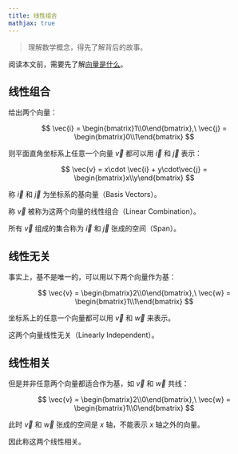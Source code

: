 ```yaml
---
title: 线性组合
mathjax: true
---
```


> 理解数学概念，得先了解背后的故事。

阅读本文前，需要先了解[向量是什么](vector)。

## 线性组合

给出两个向量：

$$
\vec{i} = \begin{bmatrix}1\\0\end{bmatrix},\ \vec{j} = \begin{bmatrix}0\\1\end{bmatrix}
$$

则平面直角坐标系上任意一个向量 $\vec{v}$ 都可以用 $\vec{i}$ 和 $\vec{j}$ 表示：

$$
\vec{v} = x\cdot \vec{i} + y\cdot\vec{j} = \begin{bmatrix}x\\y\end{bmatrix}
$$

称 $\vec{i}$ 和 $\vec{j}$ 为坐标系的基向量（Basis Vectors）。

称 $\vec{v}$ 被称为这两个向量的线性组合（Linear Combination）。

所有 $\vec{v}$ 组成的集合称为 $\vec{i}$ 和 $\vec{j}$ 张成的空间（Span）。

## 线性无关

事实上，基不是唯一的，可以用以下两个向量作为基：

$$
\vec{v} = \begin{bmatrix}2\\0\end{bmatrix},\ \vec{w} = \begin{bmatrix}1\\1\end{bmatrix}
$$

坐标系上的任意一个向量都可以用 $\vec{v}$ 和 $\vec{w}$ 来表示。

这两个向量线性无关（Linearly Independent）。

## 线性相关

但是并非任意两个向量都适合作为基，如 $\vec{v}$ 和 $\vec{w}$ 共线：

$$
\vec{v} = \begin{bmatrix}2\\0\end{bmatrix},\ \vec{w} = \begin{bmatrix}1\\0\end{bmatrix}
$$

此时 $\vec{v}$ 和 $\vec{w}$ 张成的空间是 $x$ 轴，不能表示 $x$ 轴之外的向量。

因此称这两个线性相关。